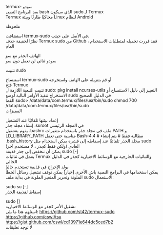 

termux- سودو	
يعد البرنامج النصي bash الذي سيكون sudo لـ Termux	
Termux محاكيًا طارئًا وبيئة Linux لنظام Android	


ملحوظة	

استضافت termux-sudo في الأصل على جيثب.	
نظرًا لحقيقة حذف Termux sudo من Github ، فقد قررت تحميله لمتطلبات الاستخدام العام	

الهاتف الجذر مع سو	
سودو ثنائي لن تعمل دون سو	

تثبيت sudo	

استنساخ termux-sudo أو قم بتنزيله على الهاتف واستخرجه	
فتح Termux	
تثبيت التبعية اللازمة ل sudo: pkg install ncurses-utils	
التغيير إلى دليل الاستنساخ أو الاستخراج	
تنفيذ الأوامر التالية لوضع sudo في الدليل الصحيح	
القط sudo> /data/data/com.termux/files/usr/bin/sudo	
chmod 700 /data/data/com.termux/files/usr/bin/sudo	
المميزات	

إعداد بيئتها تلقائيًا عند التشغيل	
إنشاء مجلد جذر .suroot في المجلد الرئيسي	
يقوم بتشغيل .bashrc ملف في مجلد جذر باستخدام متغيرات PATH و LD_LIBRARY_PATH مناسبة حتى تعمل	
Bash-4.4 # مطالبة فقط #	
يتم إنشاء .bash_history مجلد الجذر تلقائيًا عند إسقاطه إلى قشرة	
يمكن استخدام مثل sudo العادي (ولكن فقط كجذر ، لا مستخدم آخر)	
يمكن أن تنخفض إلى جذر قذيفة sudo [-]	
يعمل في ثنائيات Termux والثنائيات الخارجية مع الوسائط الاختيارية كجذر في الدليل الحالي	
يولد الإخراج في قذيفة تستخدم حاليا	
يمكن استخدامها في البرامج النصية باش الأخرى	
[خيار] يمكن توقف تشغيل رسائل الخطأ الملونة وتحرير المتغير الملونة في بداية ملف sudo	
الاستعمال:	

sudo su [-]  	
  إسقاط لقذيفة الجذر	

sudo <command> [<args>]  	
  تشغيل الأمر كجذر مع الوسائط الاختيارية	
استلهم هذا ما يلي: https://github.com/st42/termux-sudo https://github.com/cswl/tsu	
https://gist.github.com/cswl/cd13971e644dc5ced7b2	
لا توجد تعليقات 
